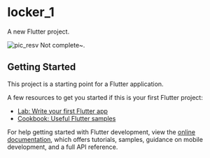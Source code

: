 # locker_1

A new Flutter project.

![pic_resv](https://github.com/infott2t/reservationLocker/assets/25080178/75d3f5b4-cbfe-44f4-803b-2714a9d64ff1)
 Not complete~.

## Getting Started

This project is a starting point for a Flutter application.

A few resources to get you started if this is your first Flutter project:

- [Lab: Write your first Flutter app](https://docs.flutter.dev/get-started/codelab)
- [Cookbook: Useful Flutter samples](https://docs.flutter.dev/cookbook)

For help getting started with Flutter development, view the
[online documentation](https://docs.flutter.dev/), which offers tutorials,
samples, guidance on mobile development, and a full API reference.
